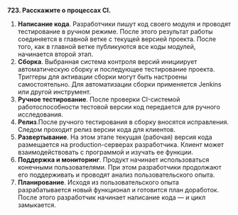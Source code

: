 **723. Расскажите о процессах CI.**   
1. **Написание кода**. Разработчики пишут код своего модуля и проводят тестирование в ручном режиме. После этого результат работы соединяется в главной ветке с текущей версией проекта. После того, как в главной ветке публикуются все коды модулей, начинается второй этап.  
2. **Сборка**. Выбранная система контроля версий инициирует автоматическую сборку и последующее тестирование проекта. Триггеры для активации сборки могут быть настроены самостоятельно. Для автоматизации сборки применяется Jenkins или другой инструмент.  
3. **Ручное тестирование**. После проверки CI-системой работоспособности тестовой версии код передается для ручного исследования.  
4. **Релиз**.После ручного тестирования в сборку вносятся исправления. Следом проходит релиз версии кода для клиентов.  
5. **Развертывание**. На этом этапе текущая (рабочая) версия кода размещается на production-серверах разработчика. Клиент может взаимодействовать с программой и изучать ее функции.  
6. **Поддержка и мониторинг**. Продукт начинает использоваться конечными пользователями. При этом разработчики продолжают его поддерживать и проводят анализ пользовательского опыта.  
7. **Планирование**. Исходя из пользовательского опыта разрабатывается новый функционал и готовится план доработок. После этого разработчик начинает написание кода — и цикл замыкается.  
